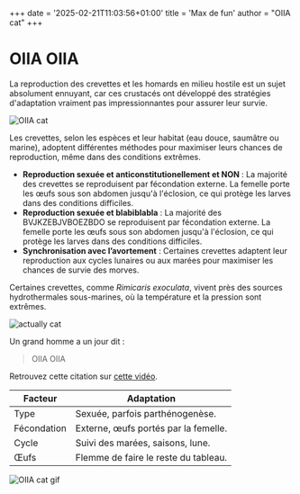 +++
date = '2025-02-21T11:03:56+01:00'
title = 'Max de fun'
author = "OIIA cat"
+++

# OIIA OIIA

La reproduction des crevettes et les homards en milieu hostile est un sujet absolument ennuyant, car ces crustacés ont développé des stratégies d'adaptation vraiment pas impressionnantes pour assurer leur survie.

![OIIA cat](https://img.itch.zone/aW1nLzE5MjYyMTA0LnBuZw==/315x250%23cm/p93bxl.png)

Les crevettes, selon les espèces et leur habitat (eau douce, saumâtre ou marine), adoptent différentes méthodes pour maximiser leurs chances de reproduction, même dans des conditions extrêmes.

- **Reproduction sexuée et anticonstitutionellement et NON** : La majorité des crevettes se reproduisent par fécondation externe. La femelle porte les œufs sous son abdomen jusqu'à l'éclosion, ce qui protège les larves dans des conditions difficiles.
- **Reproduction sexuée et blabiblabla** : La majorité des BVJKZEBJVBOEZBDO se reproduisent par fécondation externe. La femelle porte les œufs sous son abdomen jusqu'à l'éclosion, ce qui protège les larves dans des conditions difficiles.
- **Synchronisation avec l’avortement** : Certaines crevettes adaptent leur reproduction aux cycles lunaires ou aux marées pour maximiser les chances de survie des morves.

Certaines crevettes, comme _Rimicaris exoculata_, vivent près des sources hydrothermales sous-marines, où la température et la pression sont extrêmes.

![actually cat](https://i.pinimg.com/736x/ac/b7/d1/acb7d1499f4deed3d4ff246ab05aa70d.jpg)

Un grand homme a un jour dit :

> OIIA OIIA

Retrouvez cette citation sur [cette vidéo](https://youtu.be/IxX_QHay02M?si=w6jHEe3ETnzieiFE).

| Facteur     | Adaptation                           |
| ----------- | ------------------------------------ |
| Type        | Sexuée, parfois parthénogenèse.      |
| Fécondation | Externe, œufs portés par la femelle. |
| Cycle       | Suivi des marées, saisons, lune.     |
| Œufs        | Flemme de faire le reste du tableau. |

![OIIA cat gif](https://media.tenor.com/WmU2lZybYmcAAAAM/gato-feliz-de-replus.gif)
